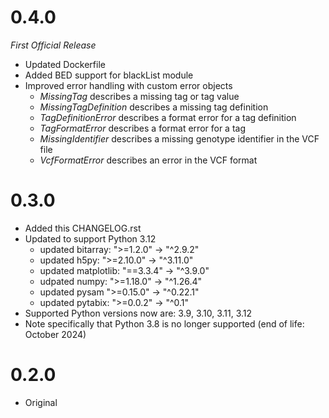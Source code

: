 
0.4.0
=====
*First Official Release*
* Updated Dockerfile
* Added BED support for blackList module
* Improved error handling with custom error objects
  - *MissingTag* describes a missing tag or tag value
  - *MissingTagDefinition* describes a missing tag definition
  - *TagDefinitionError* describes a format error for a tag definition
  - *TagFormatError* describes a format error for a tag
  - *MissingIdentifier* describes a missing genotype identifier in the VCF file
  - *VcfFormatError* describes an error in the VCF format

0.3.0
=====
* Added this CHANGELOG.rst
* Updated to support Python 3.12
  - updated bitarray: ">=1.2.0" -> "^2.9.2"
  - updated h5py: ">=2.10.0" -> "^3.11.0"
  - updated matplotlib: "==3.3.4" -> "^3.9.0"
  - udpated numpy: ">=1.18.0" -> "^1.26.4"
  - updated pysam ">=0.15.0" -> "^0.22.1"
  - updated pytabix: ">=0.0.2" -> "^0.1"
* Supported Python versions now are: 3.9, 3.10, 3.11, 3.12
* Note specifically that Python 3.8 is no longer supported (end of life: October 2024)

0.2.0
=====
* Original
